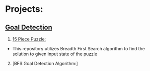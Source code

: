 <!--
- 🔭 I’m currently working on ...
- 🌱 I’m currently learning ...
- 👯 I’m looking to collaborate on ...
- 🤔 I’m looking for help with ...
- 💬 Ask me about ...
- 📫 How to reach me: ...
- 😄 Pronouns: ...
- ⚡ Fun fact: ...
-->
# Projects:

## [Goal Detection](https://github.com/stars/rpande1996/lists/goal-detection)

1. [15 Piece Puzzle:](https://github.com/rpande1996/15_Piece_Puzzle_Solver)

- This repository utilizes Breadth First Search algorithm to find the solution to given 
input state of the puzzle

2. [BFS Goal Detection Algorithm:]
